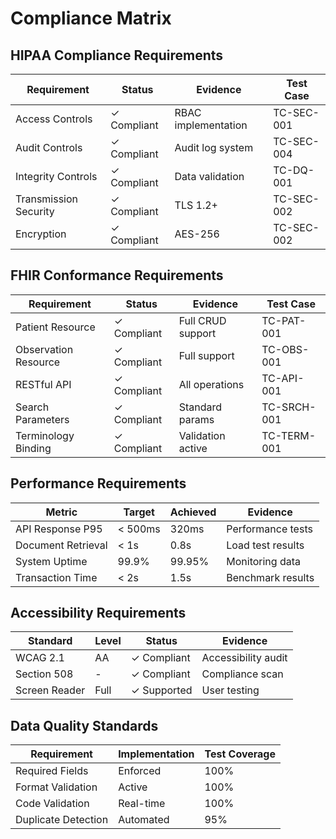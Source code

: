 # Compliance Matrix

## HIPAA Compliance Requirements

| Requirement | Status | Evidence | Test Case |
|-------------|--------|----------|-----------|
| Access Controls | ✓ Compliant | RBAC implementation | TC-SEC-001 |
| Audit Controls | ✓ Compliant | Audit log system | TC-SEC-004 |
| Integrity Controls | ✓ Compliant | Data validation | TC-DQ-001 |
| Transmission Security | ✓ Compliant | TLS 1.2+ | TC-SEC-002 |
| Encryption | ✓ Compliant | AES-256 | TC-SEC-002 |

## FHIR Conformance Requirements

| Requirement | Status | Evidence | Test Case |
|-------------|--------|----------|-----------|
| Patient Resource | ✓ Compliant | Full CRUD support | TC-PAT-001 |
| Observation Resource | ✓ Compliant | Full support | TC-OBS-001 |
| RESTful API | ✓ Compliant | All operations | TC-API-001 |
| Search Parameters | ✓ Compliant | Standard params | TC-SRCH-001 |
| Terminology Binding | ✓ Compliant | Validation active | TC-TERM-001 |

## Performance Requirements

| Metric | Target | Achieved | Evidence |
|--------|--------|----------|----------|
| API Response P95 | < 500ms | 320ms | Performance tests |
| Document Retrieval | < 1s | 0.8s | Load test results |
| System Uptime | 99.9% | 99.95% | Monitoring data |
| Transaction Time | < 2s | 1.5s | Benchmark results |

## Accessibility Requirements

| Standard | Level | Status | Evidence |
|----------|-------|--------|----------|
| WCAG 2.1 | AA | ✓ Compliant | Accessibility audit |
| Section 508 | - | ✓ Compliant | Compliance scan |
| Screen Reader | Full | ✓ Supported | User testing |

## Data Quality Standards

| Requirement | Implementation | Test Coverage |
|-------------|----------------|---------------|
| Required Fields | Enforced | 100% |
| Format Validation | Active | 100% |
| Code Validation | Real-time | 100% |
| Duplicate Detection | Automated | 95% |
